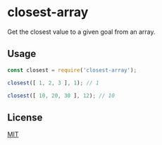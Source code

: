 # closest-array

Get the closest value to a given goal from an array.

## Usage

```javascript
const closest = require('closest-array');

closest([ 1, 2, 3 ], 1); // 1

closest([ 10, 20, 30 ], 12); // 10
```

## License

[MIT](LICENSE)
